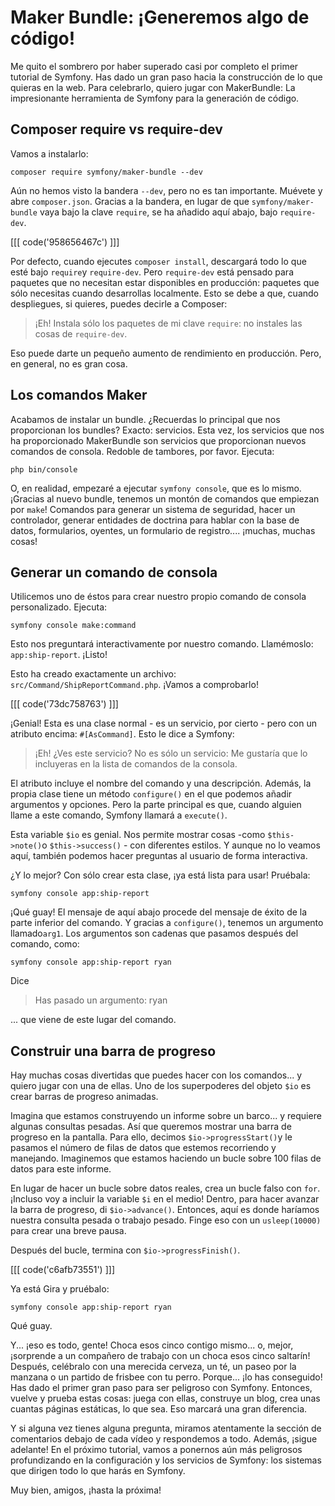 # Maker Bundle: ¡Generemos algo de código!

Me quito el sombrero por haber superado casi por completo el primer tutorial de Symfony. Has dado un gran paso hacia la construcción de lo que quieras en la web. Para celebrarlo, quiero jugar con MakerBundle: La impresionante herramienta de Symfony para la generación de código.

## Composer require vs require-dev

Vamos a instalarlo:

```terminal
composer require symfony/maker-bundle --dev
```

Aún no hemos visto la bandera `--dev`, pero no es tan importante. Muévete y abre `composer.json`. Gracias a la bandera, en lugar de que `symfony/maker-bundle` vaya bajo la clave `require`, se ha añadido aquí abajo, bajo `require-dev`. 

[[[ code('958656467c') ]]]

Por defecto, cuando ejecutes `composer install`, descargará todo lo que esté bajo `require`y `require-dev`. Pero `require-dev` está pensado para paquetes que no necesitan estar disponibles en producción: paquetes que sólo necesitas cuando desarrollas localmente. Esto se debe a que, cuando despliegues, si quieres, puedes decirle a Composer:

> ¡Eh! Instala sólo los paquetes de mi clave `require`: no instales las cosas de
> `require-dev`.

Eso puede darte un pequeño aumento de rendimiento en producción. Pero, en general, no es gran cosa.

## Los comandos Maker

Acabamos de instalar un bundle. ¿Recuerdas lo principal que nos proporcionan los bundles? Exacto: servicios. Esta vez, los servicios que nos ha proporcionado MakerBundle son servicios que proporcionan nuevos comandos de consola. Redoble de tambores, por favor. Ejecuta:

```terminal
php bin/console
```

O, en realidad, empezaré a ejecutar `symfony console`, que es lo mismo. ¡Gracias al nuevo bundle, tenemos un montón de comandos que empiezan por `make`! Comandos para generar un sistema de seguridad, hacer un controlador, generar entidades de doctrina para hablar con la base de datos, formularios, oyentes, un formulario de registro.... ¡muchas, muchas cosas!

## Generar un comando de consola

Utilicemos uno de éstos para crear nuestro propio comando de consola personalizado. Ejecuta:

```terminal
symfony console make:command
```

Esto nos preguntará interactivamente por nuestro comando. Llamémoslo: `app:ship-report`. ¡Listo!

Esto ha creado exactamente un archivo: `src/Command/ShipReportCommand.php`. ¡Vamos a comprobarlo! 

[[[ code('73dc758763') ]]]

¡Genial! Esta es una clase normal - es un servicio, por cierto - pero con un atributo encima: `#[AsCommand]`. Esto le dice a Symfony:

> ¡Eh! ¿Ves este servicio? No es sólo un servicio: Me gustaría que lo incluyeras
> en la lista de comandos de la consola.

El atributo incluye el nombre del comando y una descripción. Además, la propia clase tiene un método `configure()` en el que podemos añadir argumentos y opciones. Pero la parte principal es que, cuando alguien llame a este comando, Symfony llamará a `execute()`.

Esta variable `$io` es genial. Nos permite mostrar cosas -como `$this->note()`o `$this->success()` - con diferentes estilos. Y aunque no lo veamos aquí, también podemos hacer preguntas al usuario de forma interactiva.

¿Y lo mejor? Con sólo crear esta clase, ¡ya está lista para usar! Pruébala:

```terminal
symfony console app:ship-report
```

¡Qué guay! El mensaje de aquí abajo procede del mensaje de éxito de la parte inferior del comando. Y gracias a `configure()`, tenemos un argumento llamado`arg1`. Los argumentos son cadenas que pasamos después del comando, como:

```terminal
symfony console app:ship-report ryan
```

Dice 

> Has pasado un argumento: ryan

... que viene de este lugar del comando.

## Construir una barra de progreso

Hay muchas cosas divertidas que puedes hacer con los comandos... y quiero jugar con una de ellas. Uno de los superpoderes del objeto `$io` es crear barras de progreso animadas.

Imagina que estamos construyendo un informe sobre un barco... y requiere algunas consultas pesadas. Así que queremos mostrar una barra de progreso en la pantalla. Para ello, decimos `$io->progressStart()`y le pasamos el número de filas de datos que estemos recorriendo y manejando. Imaginemos que estamos haciendo un bucle sobre 100 filas de datos para este informe.

En lugar de hacer un bucle sobre datos reales, crea un bucle falso con `for`. ¡Incluso voy a incluir la variable `$i` en el medio! Dentro, para hacer avanzar la barra de progreso, di `$io->advance()`. Entonces, aquí es donde haríamos nuestra consulta pesada o trabajo pesado. Finge eso con un `usleep(10000)` para crear una breve pausa.

Después del bucle, termina con `$io->progressFinish()`.

[[[ code('c6afb73551') ]]]

Ya está Gira y pruébalo:

```terminal-silent
symfony console app:ship-report ryan
```

Qué guay.

Y... ¡eso es todo, gente! Choca esos cinco contigo mismo... o, mejor, ¡sorprende a un compañero de trabajo con un choca esos cinco saltarín! Después, celébralo con una merecida cerveza, un té, un paseo por la manzana o un partido de frisbee con tu perro. Porque... ¡lo has conseguido! Has dado el primer gran paso para ser peligroso con Symfony. Entonces, vuelve y prueba estas cosas: juega con ellas, construye un blog, crea unas cuantas páginas estáticas, lo que sea. Eso marcará una gran diferencia.

Y si alguna vez tienes alguna pregunta, miramos atentamente la sección de comentarios debajo de cada vídeo y respondemos a todo. Además, ¡sigue adelante! En el próximo tutorial, vamos a ponernos aún más peligrosos profundizando en la configuración y los servicios de Symfony: los sistemas que dirigen todo lo que harás en Symfony.

Muy bien, amigos, ¡hasta la próxima!
